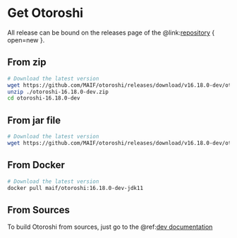 # Get Otoroshi

All release can be bound on the releases page of the @link:[repository](https://github.com/MAIF/otoroshi/releases) { open=new }.

## From zip

```sh
# Download the latest version
wget https://github.com/MAIF/otoroshi/releases/download/v16.18.0-dev/otoroshi-16.18.0-dev.zip
unzip ./otoroshi-16.18.0-dev.zip
cd otoroshi-16.18.0-dev
```

## From jar file

```sh
# Download the latest version
wget https://github.com/MAIF/otoroshi/releases/download/v16.18.0-dev/otoroshi.jar
```

## From Docker

```sh
# Download the latest version
docker pull maif/otoroshi:16.18.0-dev-jdk11
```

## From Sources

To build Otoroshi from sources, just go to the @ref:[dev documentation](../dev.md)
